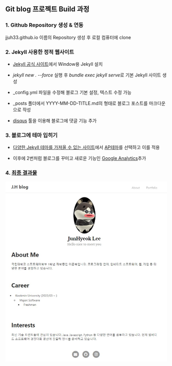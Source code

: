 ## Git blog 프로젝트 Build 과정

### 1. Github Repository 생성 & 연동

jjuh33.github.io 이름의 Repository 생성 후 로컬 컴퓨터에 clone

### 2. Jekyll 사용한 정적 웹사이트

- [Jekyll 공식 사이트](https://jekyllrb-ko.github.io/)에서 Window용 Jekyll 설치

- _jekyll new . --force_ 실행 후 *bundle exec jekyll serve*로 기본 Jekyll 사이트 생성

- \_config.yml 파일을 수정해 블로그 기본 설정, 텍스트 수정 가능

- \_posts 폴더에서 YYYY-MM-DD-TITLE.md의 형태로 블로그 포스트를 마크다운으로 작성

- [disqus](https://disqus.com/) 툴을 이용해 블로그에 댓글 기능 추가

### 3. 블로그에 테마 입히기

- [다양한 Jekyll 테마를 가져올 수 있는 사이트](http://jekyllthemes.org/)에서 [AP테마](http://jekyllthemes.org/themes/AP/)를 선택하고 이를 적용

- 이후에 2번처럼 블로그를 꾸미고 새로운 기능인 [Google Analytics](https://analytics.google.com/analytics/web/#/p344369935/reports/intelligenthome)추가

### 4. [최종 결과물](https://jjunh33.github.io/)

![home](assets/img/home.jpg)
